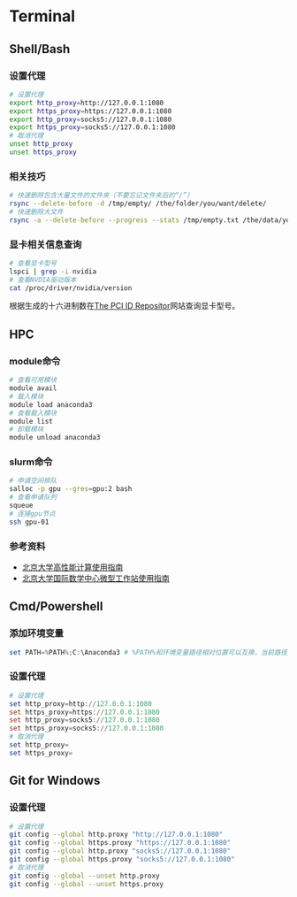 # Terminal

## Shell/Bash

### 设置代理

```bash
# 设置代理
export http_proxy=http://127.0.0.1:1080
export https_proxy=https://127.0.0.1:1080
export http_proxy=socks5://127.0.0.1:1080
export https_proxy=socks5://127.0.0.1:1080
# 取消代理
unset http_proxy
unset https_proxy
```

### 相关技巧

```bash
# 快速删除包含大量文件的文件夹（不要忘记文件夹后的“/”）
rsync --delete-before -d /tmp/empty/ /the/folder/you/want/delete/
# 快速删除大文件
rsync -a --delete-before --progress --stats /tmp/empty.txt /the/data/you/want/delete.txt
```

### 显卡相关信息查询

```bash
# 查看显卡型号
lspci | grep -i nvidia
# 查看NVDIA驱动版本
cat /proc/driver/nvidia/version
```

根据生成的十六进制数在[The PCI ID Repositor](http://pci-ids.ucw.cz/mods/PC/10de?action=help?help=pci)网站查询显卡型号。

## HPC

### module命令

```bash
# 查看可用模块
module avail
# 载入模块
module load anaconda3
# 查看载入模块
module list
# 卸载模块
module unload anaconda3
```

### slurm命令

```bash
# 申请空间排队
salloc -p gpu --gres=gpu:2 bash
# 查看申请队列
squeue
# 连接gpu节点
ssh gpu-01
```

### 参考资料

- [北京大学高性能计算使用指南](http://hpc.pku.edu.cn/_book/index.html)
- [北京大学国际数学中心微型工作站使用指南](http://bicmr.pku.edu.cn/~wenzw/pages/index.html)

## Cmd/Powershell

### 添加环境变量

```powershell
set PATH=%PATH%;C:\Anaconda3 # %PATH%和环境变量路径相对位置可以互换，当前路径为%cd%
```

### 设置代理

```powershell
# 设置代理
set http_proxy=http://127.0.0.1:1080
set https_proxy=https://127.0.0.1:1080
set http_proxy=socks5://127.0.0.1:1080
set https_proxy=socks5://127.0.0.1:1080
# 取消代理
set http_proxy=
set https_proxy=
```

## Git for Windows

### 设置代理

```bash
# 设置代理
git config --global http.proxy "http://127.0.0.1:1080"
git config --global https.proxy "https://127.0.0.1:1080"
git config --global http.proxy "socks5://127.0.0.1:1080"
git config --global https.proxy "socks5://127.0.0.1:1080"
# 取消代理
git config --global --unset http.proxy
git config --global --unset https.proxy
```

